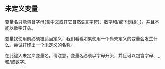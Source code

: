 ## 未定义变量


变量名只能包含字母(含中文或其它自然语言字符)、数字和/或下划线(`_`)，并且不能以数字开头。 
  
变量找使用前必须被适当定义，我们看看如果使用一个尚未定义的变量会发生什么。尝试打印出一个未定义的名称。 

<div class="hint">
在此键入未定义变量名。请注意，变量名必须以字母开头，并且可以包含字母、_和/或数字。
</div>
